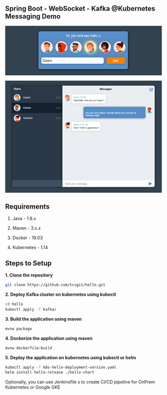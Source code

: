 ## Spring Boot - WebSocket - Kafka @Kubernetes Messaging Demo

![App Screenshot](login.png)

![App Screenshot](messaging.png)

## Requirements

1. Java - 1.8.x

2. Maven - 3.x.x

3. Docker - 19.03

4. Kubernetes - 1.14

## Steps to Setup

**1. Clone the repository**

```bash
git clone https://github.com/tcsgit/hello.git
```

**2. Deploy Kafka cluster on kubernetes using kubectl**

```bash
cd hello
kubectl apply -f kafka/
```

**3. Build the application using maven**

```bash
mvnw package
```

**4. Dockerize the application using maven**

```bash
mvnw dockerfile:build
```

**5. Deploy the application on kubernetes using kubectl or helm**

```bash
kubectl apply -f k8s-hello-deployment-version.yaml
helm install hello-release ./hello-chart
```

Optionally, you can use Jenkinsfile s to create CI/CD pipeline for OnPrem Kubernetes or Google GKE
